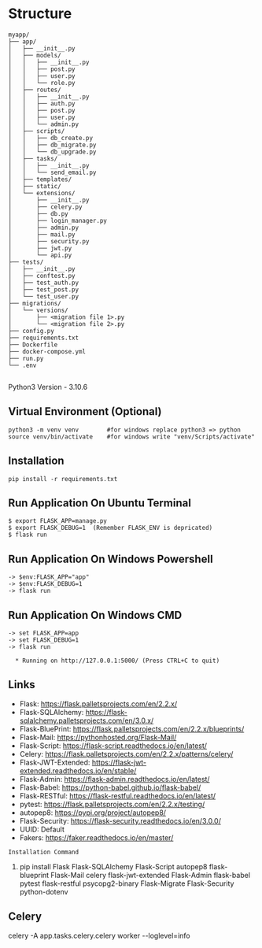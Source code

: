 # Structure

```
myapp/
├── app/
│   ├── __init__.py
│   ├── models/
│   │   ├── __init__.py
│   │   ├── post.py
│   │   ├── user.py
│   │   └── role.py
│   ├── routes/
│   │   ├── __init__.py
│   │   ├── auth.py
│   │   ├── post.py
│   │   ├── user.py
│   │   └── admin.py
│   ├── scripts/
│   │   ├── db_create.py
│   │   ├── db_migrate.py
│   │   └── db_upgrade.py
│   ├── tasks/
│   │   ├── __init__.py
│   │   └── send_email.py
│   ├── templates/
│   ├── static/
│   └── extensions/
│       ├── __init__.py
│       ├── celery.py
│       ├── db.py
│       ├── login_manager.py
│       ├── admin.py
│       ├── mail.py
│       ├── security.py
│       ├── jwt.py
│       └── api.py
├── tests/
│   ├── __init__.py
│   ├── conftest.py
│   ├── test_auth.py
│   ├── test_post.py
│   └── test_user.py
├── migrations/
│   └── versions/
│       ├── <migration file 1>.py
│       └── <migration file 2>.py
├── config.py
├── requirements.txt
├── Dockerfile
├── docker-compose.yml
├── run.py
└── .env


```

Python3 Version - 3.10.6

## Virtual Environment (Optional)

    python3 -m venv venv        #for windows replace python3 => python
    source venv/bin/activate    #for windows write "venv/Scripts/activate"

## Installation

    pip install -r requirements.txt

## Run Application On Ubuntu Terminal

    $ export FLASK_APP=manage.py
    $ export FLASK_DEBUG=1  (Remember FLASK_ENV is depricated)
    $ flask run

## Run Application On Windows Powershell

    -> $env:FLASK_APP="app"
    -> $env:FLASK_DEBUG=1
    -> flask run

## Run Application On Windows CMD

    -> set FLASK_APP=app
    -> set FLASK_DEBUG=1
    -> flask run

      * Running on http://127.0.0.1:5000/ (Press CTRL+C to quit)

## Links

- Flask: https://flask.palletsprojects.com/en/2.2.x/
- Flask-SQLAlchemy: https://flask-sqlalchemy.palletsprojects.com/en/3.0.x/
- Flask-BluePrint: https://flask.palletsprojects.com/en/2.2.x/blueprints/
- Flask-Mail: https://pythonhosted.org/Flask-Mail/
- Flask-Script: https://flask-script.readthedocs.io/en/latest/
- Celery: https://flask.palletsprojects.com/en/2.2.x/patterns/celery/
- Flask-JWT-Extended: https://flask-jwt-extended.readthedocs.io/en/stable/
- Flask-Admin: https://flask-admin.readthedocs.io/en/latest/
- Flask-Babel: https://python-babel.github.io/flask-babel/
- Flask-RESTful: https://flask-restful.readthedocs.io/en/latest/
- pytest: https://flask.palletsprojects.com/en/2.2.x/testing/
- autopep8: https://pypi.org/project/autopep8/
- Flask-Security: https://flask-security.readthedocs.io/en/3.0.0/
- UUID: Default
- Fakers: https://faker.readthedocs.io/en/master/
  <!-- -   Flask-Login: https://flask-login.readthedocs.io/en/latest/ -->
  <!-- -   Flask-Paranoid: https://flask-paranoid.readthedocs.io/en/latest/ -->
  <!-- -   Flask-Uploads: https://flask-uploads.readthedocs.io/en/latest/ -->

`Installation Command`

1. pip install Flask Flask-SQLAlchemy Flask-Script autopep8 flask-blueprint Flask-Mail celery flask-jwt-extended Flask-Admin flask-babel pytest flask-restful psycopg2-binary Flask-Migrate Flask-Security python-dotenv

 <!-- Flask-Login  Flask-Paranoid Faker-->

## Celery

celery -A app.tasks.celery.celery worker --loglevel=info

